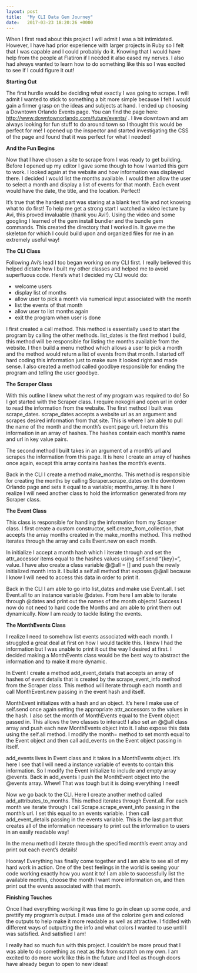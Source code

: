 ```yaml
---
layout: post
title:  "My CLI Data Gem Journey"
date:   2017-03-23 18:20:26 +0000
---
```



When I first read about this project I will admit I was a bit intimidated. However, I have had prior experience with larger projects in Ruby so I felt that I was capable and I could probably do it. Knowing that I would have help from the people at Flatiron if I needed it also eased my nerves. I also had always wanted to learn how to do something like this so I was excited to see if I could figure it out! 

**Starting Out**

The first hurdle would be deciding what exactly I was going to scrape. I will admit I wanted to stick to something a bit more simple because I felt I would gain a firmer grasp on the ideas and subjects at hand. I ended up choosing a Downtown Orlando Events page. You can find the page here: http://www.downtownorlando.com/future/events/ . I live downtown and am always looking for fun stuff to do around town so I thought this would be perfect for me! I opened up the inspector and started investigating the CSS of the page and found that it was perfect for what I needed! 

**And the Fun Begins**

Now that I have chosen a site to scrape from I was ready to get building. Before I opened up my editor I gave some though to how I wanted this gem to work. I looked again at the website and how information was displayed there. I decided I would list the months available. I would then allow the user to select a month and display a list of events for that month. Each event would have the date, the title, and the location. Perfect! 

It’s true that the hardest part was staring at a blank text file and not knowing what to do first! To help me get a strong start I watched a video lecture by Avi, this proved invaluable (thank you Avi!). Using the video and some googling I learned of the gem install bundler and the bundle gem commands. This created the directory that I worked in. It gave me the skeleton for which I could build upon and organized files for me in an extremely useful way! 

**The CLI Class**

Following Avi’s lead I too began working on my CLI first. I really believed this helped dictate how I built my other classes and helped me to avoid superfluous code. Here’s what I decided my CLI would do:
* welcome users
* display list of months
* allow user to pick a month via numerical input associated with the month
* list the events of that month
* allow user to list months again
* exit the program when user is done

I first created a call method. This method is essentially used to start the program by calling the other methods. list_dates is the first method I build, this method will be responsible for listing the months available from the website. I then build a menu method which allows a user to pick a month and the method would return a list of events from that month. I started off hard coding this information just to make sure it looked right and made sense. I also created a method called goodbye responsible for ending the program and telling the user goodbye. 

**The Scraper Class**

With this outline I knew what the rest of my program was required to do! So I got started with the Scraper class. I require nokogiri and open url in order to read the information from the website. The first method I built was scrape_dates. scrape_dates accepts a website url as an argument and scrapes desired information from that site. This is where I am able to pull the name of the month and the month’s event page url. I return this information in an array of hashes. The hashes contain each month’s name and url in key value pairs.  

The second method I built takes in an argument of a month’s url and scrapes the information from this page. It is here I create an array of hashes once again, except this array contains hashes the month’s events. 

Back in the CLI I create a method make_months. This method is responsible for creating the months by calling Scraper.scrape_dates on the downtown Orlando page and sets it equal to a variable; months_array. It is here I realize I will need another class to hold the information generated from my Scraper class. 

**The Event Class**

This class is responsible for handling the information from my Scraper class. I first create a custom constructor, self.create_from_collection, that accepts the array months created in the make_months method. This method iterates through the array and calls Event.new on each month.

In initialize I accept a month hash which I iterate through and set the attr_accessor items equal to the hashes values using self.send “{key}=“, value. I have also create a class variable @@all = [] and push the newly initialized month into it. I build a self.all method that exposes @@all because I know I will need to access this data in order to print it. 

Back in the CLI I am able to go into list_dates and make use Event.all. I set Event.all to an instance variable @dates. From here I am able to iterate through @dates and print out the names of the month objects! Success I now do not need to hard code the Months and am able to print them out dynamically. Now I am ready to tackle listing the events.

**The MonthEvents Class**

I realize I need to somehow list events associated with each month. I struggled a great deal at first on how I would tackle this. I knew I had the information but I was unable to print it out the way I desired at first.  I decided making a MonthEvents class would be the best way to abstract the information and to make it more dynamic. 

In Event I create a method add_event_details that accepts an array of hashes of event details that is created by the scrape_event_info method from the Scraper class. This method will iterate through each month and call MonthEvent.new passing in the event hash and itself. 

MonthEvent initializes with a hash and an object. It’s here I make use of self.send once again setting the appropriate attr_accessors to the values in the hash. I also set the month of MonthEvents equal to the Event object passed in. This allows the two classes to interact! I also set an @@all class array and push each new MonthEvents object into it. I also expose this data using the self.all method. I modify the month= method to set month equal to the Event object and then call add_events on the Event object passing in itself. 

 add_events lives in Event class and it takes in a MonthEvents object. It’s here I see that I will need a instance variable of events to contain this information. So I modify the Event initialize to include and empty array @events. Back in add_events I push the MonthEvent object into the @events array. Whew! That was tough but it is doing everything I need! 

Now we go back to the CLI. Here I create another method called add_attributes_to_months. This method iterates through Event.all. For each month we iterate through I call Scrape.scrape_event_info passing in the month’s url. I set this equal to an events variable. I then call add_event_details passing in the events variable. This is the last part that creates all of the information necessary to print out the information to users in an easily readable way! 

In the menu method I iterate through the specified month’s event array and print out each event’s details! 

Hooray! Everything has finally come together and I am able to see all of my hard work in action. One of the best feelings in the world is seeing your code working exactly how you want it to! I am able to successfully list the available months, choose the month I want more information on, and then print out the events associated with that month. 

**Finishing Touches**

Once I had everything working it was time to go in clean up some code, and prettify my program’s output. I made use of the colorize gem and colored the outputs to help make it more readable as well as attractive. I fiddled with different ways of outputting the info and what colors I wanted to use until I was satisfied. And satisfied I am!

I really had so much fun with this project. I couldn’t be more proud that I was able to do something as neat as this from scratch on my own. I am excited to do more work like this in the future and I feel as though doors have already begun to open to new ideas!



